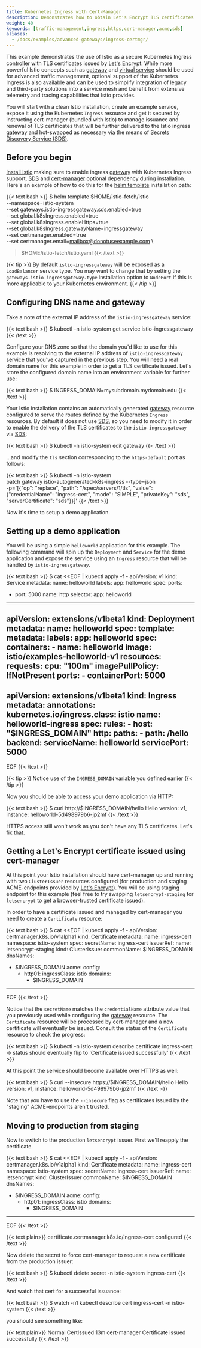 ```yaml
---
title: Kubernetes Ingress with Cert-Manager
description: Demonstrates how to obtain Let's Encrypt TLS certificates for Kubernetes Ingress automatically using Cert-Manager.
weight: 40
keywords: [traffic-management,ingress,https,cert-manager,acme,sds]
aliases:
  - /docs/examples/advanced-gateways/ingress-certmgr/
---
```


This example demonstrates the use of Istio as a secure Kubernetes Ingress controller with TLS certificates issued by [Let's Encrypt](https://letsencrypt.org/). While more powerful Istio concepts such as [gateway](/docs/reference/config/networking/v1alpha3/gateway) and [virtual service](/docs/reference/config/networking/v1alpha3/virtual-service) should be used for advanced traffic management, optional support of the Kubernetes Ingress is also available and can be used to simplify integration of legacy and third-party solutions into a service mesh and benefit from extensive telemetry and tracing capabilities that Istio provides.

You will start with a clean Istio installation, create an example service, expose it using the Kubernetes `Ingress` resource and get it secured by instructing cert-manager (bundled with Istio) to manage issuance and renewal of TLS certificates that will be further delivered to the Istio ingress [gateway](/docs/reference/config/networking/v1alpha3/gateway) and hot-swapped as necessary via the means of [Secrets Discovery Service (SDS)](https://www.envoyproxy.io/docs/envoy/latest/configuration/security/secret).

## Before you begin

[Install Istio](/docs/setup/) making sure to enable ingress [gateway](/docs/reference/config/networking/v1alpha3/gateway) with Kubernetes Ingress support, [SDS](https://www.envoyproxy.io/docs/envoy/latest/configuration/security/secret) and [cert-manager](https://docs.cert-manager.io/) optional dependency during installation. Here's an example of how to do this for the [helm template](/docs/setup/kubernetes/install/helm/#option-1-install-with-helm-via-helm-template) installation path:

{{< text bash >}}
$ helm template $HOME/istio-fetch/istio \
  --namespace=istio-system \
  --set gateways.istio-ingressgateway.sds.enabled=true \
  --set global.k8sIngress.enabled=true \
  --set global.k8sIngress.enableHttps=true \
  --set global.k8sIngress.gatewayName=ingressgateway \
  --set certmanager.enabled=true \
  --set certmanager.email=mailbox@donotuseexample.com \
  > $HOME/istio-fetch/istio.yaml
{{< /text >}}

{{< tip >}}
By default `istio-ingressgateway` will be exposed as a `LoadBalancer` service type. You may want to change that by setting the `gateways.istio-ingressgateway.type` installation option to `NodePort` if this is more applicable to your Kubernetes environment.
{{< /tip >}}

## Configuring DNS name and gateway

Take a note of the external IP address of the `istio-ingressgateway` service:

{{< text bash >}}
$ kubectl -n istio-system get service istio-ingressgateway
{{< /text >}}

Configure your DNS zone so that the domain you'd like to use for this example is resolving to the external IP address of `istio-ingressgateway` service that you've captured in the previous step. You will need a real domain name for this example in order to get a TLS certificate issued. Let's store the configured domain name into an environment variable for further use:

{{< text bash >}}
$ INGRESS_DOMAIN=mysubdomain.mydomain.edu
{{< /text >}}

Your Istio installation contains an automatically generated [gateway](/docs/reference/config/networking/v1alpha3/gateway) resource configured to serve the routes defined by the Kubernetes `Ingress` resources. By default it does not use [SDS](https://www.envoyproxy.io/docs/envoy/latest/configuration/security/secret), so you need to modify it in order to enable the delivery of the TLS certificates to the `istio-ingressgateway` via [SDS](https://www.envoyproxy.io/docs/envoy/latest/configuration/security/secret):

{{< text bash >}}
$ kubectl -n istio-system edit gateway
{{< /text >}}

...and modify the `tls` section corresponding to the `https-default` port as follows:

{{< text bash >}}
$ kubectl -n istio-system \
  patch gateway istio-autogenerated-k8s-ingress --type=json \
  -p='[{"op": "replace", "path": "/spec/servers/1/tls", "value": {"credentialName": "ingress-cert", "mode": "SIMPLE", "privateKey": "sds", "serverCertificate": "sds"}}]'
{{< /text >}}

Now it's time to setup a demo application.

## Setting up a demo application

You will be using a simple `helloworld` application for this example. The following command will spin up the `Deployment` and `Service` for the demo application and expose the service using an `Ingress` resource that will be handled by `istio-ingressgateway`.

{{< text bash >}}
$ cat <<EOF | kubectl apply -f -
apiVersion: v1
kind: Service
metadata:
  name: helloworld
  labels:
    app: helloworld
spec:
  ports:
  - port: 5000
    name: http
  selector:
    app: helloworld
---
apiVersion: extensions/v1beta1
kind: Deployment
metadata:
  name: helloworld
spec:
  template:
    metadata:
      labels:
        app: helloworld
    spec:
      containers:
      - name: helloworld
        image: istio/examples-helloworld-v1
        resources:
          requests:
            cpu: "100m"
        imagePullPolicy: IfNotPresent
        ports:
        - containerPort: 5000
---
apiVersion: extensions/v1beta1
kind: Ingress
metadata:
  annotations:
    kubernetes.io/ingress.class: istio
  name: helloworld-ingress
spec:
  rules:
    - host: "$INGRESS_DOMAIN"
      http:
        paths:
          - path: /hello
            backend:
              serviceName: helloworld
              servicePort: 5000
---
EOF
{{< /text >}}

{{< tip >}}
Notice use of the `INGRESS_DOMAIN` variable you defined earlier
{{< /tip >}}

Now you should be able to access your demo application via HTTP:

{{< text bash >}}
$ curl http://$INGRESS_DOMAIN/hello
Hello version: v1, instance: helloworld-5d498979b6-jp2mf
{{< /text >}}

HTTPS access still won't work as you don't have any TLS certificates. Let's fix that.

## Getting a Let's Encrypt certificate issued using cert-manager

At this point your Istio installation should have cert-manager up and running with two `ClusterIssuer` resources configured (for production and staging ACME-endpoints provided by [Let's Encrypt](https://letsencrypt.org/)). You will be using staging endpoint for this example (feel free to try swapping `letsencrypt-staging` for `letsencrypt` to get a browser-trusted certificate issued).

In order to have a certificate issued and managed by cert-manager you need to create a `Certificate` resource:

{{< text bash >}}
$ cat <<EOF | kubectl apply -f -
apiVersion: certmanager.k8s.io/v1alpha1
kind: Certificate
metadata:
  name: ingress-cert
  namespace: istio-system
spec:
  secretName: ingress-cert
  issuerRef:
    name: letsencrypt-staging
    kind: ClusterIssuer
  commonName: $INGRESS_DOMAIN
  dnsNames:
  - $INGRESS_DOMAIN
  acme:
    config:
    - http01:
        ingressClass: istio
      domains:
      - $INGRESS_DOMAIN
---
EOF
{{< /text >}}

Notice that the `secretName` matches the `credentialName` attribute value that you previously used while configuring the [gateway](/docs/reference/config/networking/v1alpha3/gateway) resource. The `Certificate` resource will be processed by cert-manager and a new certificate will eventually be issued. Consult the status of the `Certificate` resource to check the progress:

{{< text bash >}}
$ kubectl -n istio-system describe certificate ingress-cert
-> status should eventually flip to 'Certificate issued successfully'
{{< /text >}}

At this point the service should become available over HTTPS as well:

{{< text bash >}}
$ curl --insecure https://$INGRESS_DOMAIN/hello
Hello version: v1, instance: helloworld-5d498979b6-jp2mf
{{< /text >}}

Note that you have to use the `--insecure` flag as certificates issued by the "staging" ACME-endpoints aren't trusted.

## Moving to production from staging

Now to switch to the production `letsencrypt` issuer.  First we'll reapply the certificate.

{{< text bash >}}
$ cat <<EOF | kubectl apply -f -
apiVersion: certmanager.k8s.io/v1alpha1
kind: Certificate
metadata:
  name: ingress-cert
  namespace: istio-system
spec:
  secretName: ingress-cert
  issuerRef:
    name: letsencrypt
    kind: ClusterIssuer
  commonName: $INGRESS_DOMAIN
  dnsNames:
  - $INGRESS_DOMAIN
  acme:
    config:
    - http01:
        ingressClass: istio
      domains:
      - $INGRESS_DOMAIN
---
EOF
{{< /text >}}

{{< text plain>}}
certificate.certmanager.k8s.io/ingress-cert configured
{{< /text >}}

Now delete the secret to force cert-manager to request a new certificate from the production issuer:

{{< text bash >}}
$ kubectl delete secret -n istio-system ingress-cert
{{< /text >}}

And watch that cert for a successful issuance:

{{< text bash >}}
$ watch -n1 kubectl describe cert ingress-cert -n istio-system
{{< /text >}}

you should see something like:

{{< text plain>}}
Normal  CertIssued     13m   cert-manager  Certificate issued successfully
{{< /text >}}

